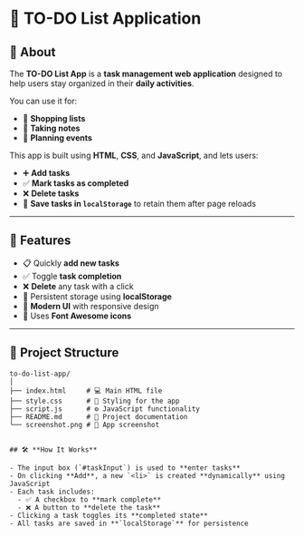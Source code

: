 # 📝 TO-DO List Application

## 📖 **About**

The **TO-DO List App** is a **task management web application** designed to help users stay organized in their **daily activities**.

You can use it for:
- 🛒 **Shopping lists**
- 📝 **Taking notes**
- 📅 **Planning events**

This app is built using **HTML**, **CSS**, and **JavaScript**, and lets users:
- ➕ **Add tasks**
- ✅ **Mark tasks as completed**
- ❌ **Delete tasks**
- 💾 **Save tasks in `localStorage`** to retain them after page reloads

---

## 🚀 **Features**

- 📋 Quickly **add new tasks**
- ✅ Toggle **task completion**
- ❌ **Delete** any task with a click
- 💾 Persistent storage using **localStorage**
- 🎨 **Modern UI** with responsive design
- 🧩 Uses **Font Awesome icons**

---

## 📁 Project Structure

```text
to-do-list-app/
│
├── index.html     # 💻 Main HTML file
├── style.css      # 🎨 Styling for the app
├── script.js      # ⚙️ JavaScript functionality
├── README.md      # 📄 Project documentation
└── screenshot.png # 📸 App screenshot


## 🛠️ **How It Works**

- The input box (`#taskInput`) is used to **enter tasks**
- On clicking **Add**, a new `<li>` is created **dynamically** using JavaScript
- Each task includes:
  - ✅ A checkbox to **mark complete**
  - ❌ A button to **delete the task**
- Clicking a task toggles its **completed state**
- All tasks are saved in **`localStorage`** for persistence

